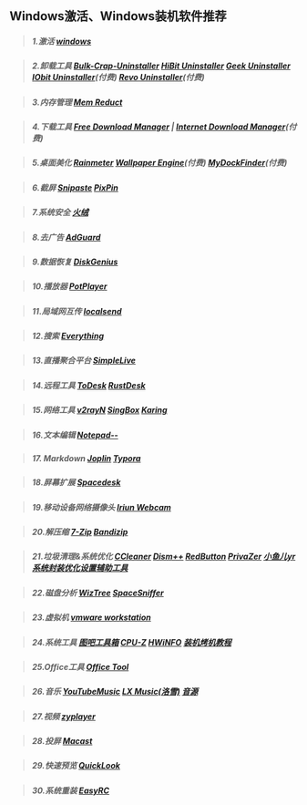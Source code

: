 ## Windows激活、Windows装机软件推荐
> ##### 1.激活 [windows](https://github.com/massgravel/Microsoft-Activation-Scripts)

> ##### 2.卸载工具 [Bulk-Crap-Uninstaller](https://github.com/Klocman/Bulk-Crap-Uninstaller) [HiBit Uninstaller](https://www.hibitsoft.ir/Uninstaller.html) [Geek Uninstaller](https://geekuninstaller.com/) [IObit Uninstaller](https://www.iobit.com/en/advanceduninstaller.php)*(付费)* [Revo Uninstaller](https://www.revouninstaller.com/zh/)*(付费)*

> ##### 3.内存管理 [Mem Reduct](https://memreduct.org/)

> ##### 4.下载工具 [Free Download Manager](https://www.freedownloadmanager.org/) | [Internet Download Manager](https://www.internetdownloadmanager.com/)*(付费)*

> ##### 5.桌面美化 [Rainmeter](https://www.rainmeter.net/) [Wallpaper Engine](https://www.wallpaperengine.io/)*(付费)* [MyDockFinder](https://www.mydockfinder.com/)*(付费)*

> ##### 6.截屏 [Snipaste](https://www.snipaste.com/) [PixPin](https://pixpin.cn/)

> ##### 7.系统安全 [火绒](https://www.huorong.cn/)

> ##### 8.去广告 [AdGuard](https://adguard.com/)

> ##### 9.数据恢复 [DiskGenius](https://www.diskgenius.cn/)

> ##### 10.播放器 [PotPlayer](https://potplayer.daum.net/)

> ##### 11.局域网互传 [localsend](https://github.com/localsend/localsend)

> ##### 12.搜索 [Everything](https://www.voidtools.com/zh-cn/)

> ##### 13.直播聚合平台 [SimpleLive](https://github.com/xiaoyaocz/dart_simple_live)

> ##### 14.远程工具 [ToDesk](https://www.todesk.com/) [RustDesk](https://rustdesk.com/zh-cn/)

> ##### 15.网络工具 [v2rayN](https://github.com/2dust/v2rayN) [SingBox](https://github.com/GUI-for-Cores/GUI.for.SingBox) [Karing](https://github.com/KaringX/karing)

> ##### 16.文本编辑 [Notepad--](https://github.com/cxasm/notepad--)

> ##### 17. Markdown [Joplin](https://github.com/laurent22/joplin) [Typora](https://typora.io/)

> ##### 18.屏幕扩展 [Spacedesk](https://www.spacedesk.net/)

> ##### 19.移动设备网络摄像头 [Iriun Webcam](https://iriun.com/)

> ##### 20.解压缩 [7-Zip](https://www.7-zip.org/) [Bandizip](https://www.bandisoft.com/bandizip/)

> ##### 21.垃圾清理&系统优化 [CCleaner](https://www.ccleaner.com/zh-cn) [Dism++](https://github.com/Chuyu-Team/Dism-Multi-language) [RedButton](https://pothos.info/?p=redbutton) [PrivaZer](https://privazer.com/zc/index.php) [小鱼儿yr系统封装优化设置辅助工具](https://www.yrxitong.com/h-nd-100.html)

> ##### 22.磁盘分析 [WizTree](https://diskanalyzer.com/) [SpaceSniffer](http://www.uderzo.it/main_products/space_sniffer/)

> ##### 23.虚拟机 [vmware workstation](https://www.vmware.com/products/desktop-hypervisor/workstation-and-fusion)

> ##### 24.系统工具 [图吧工具箱](https://www.tbtool.cn/) [CPU-Z](https://www.cpuid.com/) [HWiNFO](https://www.hwinfo.com/) [装机烤机教程](https://www.bilibili.com/video/BV1sD421A74F)

> ##### 25.Office工具 [Office Tool](https://otp.landian.vip/zh-cn/)

> ##### 26.音乐 [YouTubeMusic](https://github.com/th-ch/youtube-music) [LX Music\(洛雪\)](https://lxmusic.toside.cn/) [音源](https://www.sixyin.com/10480.html)

> ##### 27.视频 [zyplayer](https://github.com/Hiram-Wong/ZyPlayer)

> ##### 28.投屏 [Macast](https://github.com/xfangfang/Macast)

> ##### 29.快速预览 [QuickLook](https://github.com/QL-Win/QuickLook)

> ##### 30.系统重装 [EasyRC](https://firpe.cn/page-196)